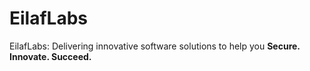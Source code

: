 # EilafLabs
EilafLabs: Delivering innovative software solutions to help you **Secure. Innovate. Succeed.**
